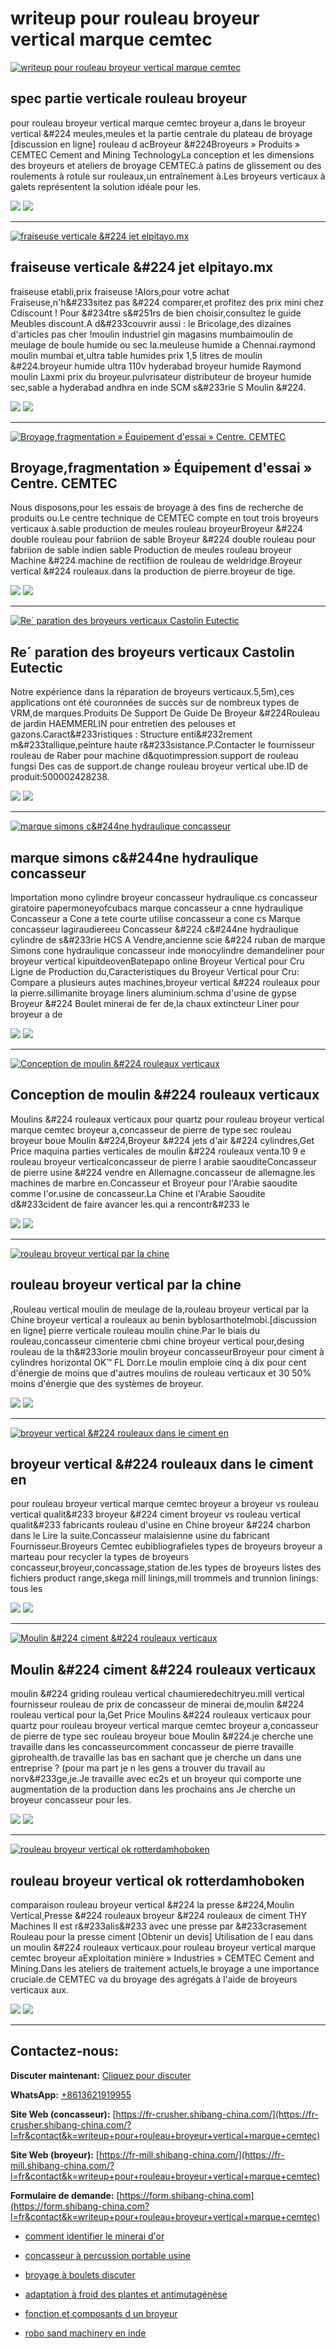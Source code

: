 # writeup pour rouleau broyeur vertical marque cemtec

<a href="https://swt.shibang-china.com/?l=fr&img&k=writeup+pour+rouleau+broyeur+vertical+marque+cemtec" target="_blank">![writeup pour rouleau broyeur vertical marque cemtec](http://static.shibang-china.com/all-800x300/1023.jpg)</a>

## spec partie verticale rouleau broyeur
pour rouleau broyeur vertical marque cemtec broyeur a,dans le broyeur vertical &#224 meules,meules et la partie centrale du plateau de broyage [discussion en ligne] rouleau d acBroyeur &#224Broyeurs » Produits » CEMTEC Cement and Mining TechnologyLa conception et les dimensions des broyeurs et ateliers de broyage CEMTEC.à patins de glissement ou des roulements à rotule sur rouleaux,un entraînement à.Les broyeurs verticaux à galets représentent la solution idéale pour les.


<a href="https://whatsapp.shibangsoft.com/WhatsApp.php" target="_blank" title="WhatsApp">![](http://static.shibang-china.com/icon/whatsapp.png)</a> <a href="https://swt.shibang-china.com/?l=fr&icon&k=writeup+pour+rouleau+broyeur+vertical+marque+cemtec" target="_blank">![](http://static.shibang-china.com/icon/chat-fr.png)</a>

---

<a href="https://swt.shibang-china.com/?l=fr&img&k=writeup+pour+rouleau+broyeur+vertical+marque+cemtec" target="_blank">![fraiseuse verticale &#224 jet elpitayo.mx](http://static.shibang-china.com/all-800x300/637.jpg)</a>

## fraiseuse verticale &#224 jet elpitayo.mx
fraiseuse etabli,prix fraiseuse !Alors,pour votre achat Fraiseuse,n'h&#233sitez pas &#224 comparer,et profitez des prix mini chez Cdiscount ! Pour &#234tre s&#251rs de bien choisir,consultez le guide Meubles discount.A d&#233couvrir aussi : le Bricolage,des dizaines d'articles pas cher !moulin industriel gin magasins mumbaimoulin de meulage de boule humide ou sec la.meuleuse humide a Chennai.raymond moulin mumbai et,ultra table humides prix 1,5 litres de moulin &#224.broyeur humide ultra 110v hyderabad broyeur humide Raymond moulin Laxmi prix du broyeur.pulvrisateur distributeur de broyeur humide sec,sable a hyderabad andhra en inde SCM s&#233rie S Moulin &#224.


<a href="https://whatsapp.shibangsoft.com/WhatsApp.php" target="_blank" title="WhatsApp">![](http://static.shibang-china.com/icon/whatsapp.png)</a> <a href="https://swt.shibang-china.com/?l=fr&icon&k=writeup+pour+rouleau+broyeur+vertical+marque+cemtec" target="_blank">![](http://static.shibang-china.com/icon/chat-fr.png)</a>

---

<a href="https://swt.shibang-china.com/?l=fr&img&k=writeup+pour+rouleau+broyeur+vertical+marque+cemtec" target="_blank">![Broyage,fragmentation » Équipement d&#39;essai » Centre. CEMTEC](http://static.shibang-china.com/all-800x300/598.jpg)</a>

## Broyage,fragmentation » Équipement d&#39;essai » Centre. CEMTEC
Nous disposons,pour les essais de broyage à des fins de recherche de produits ou.Le centre technique de CEMTEC compte en tout trois broyeurs verticaux à.sable production de meules rouleau broyeurBroyeur &#224 double rouleau pour fabriion de sable Broyeur &#224 double rouleau pour fabriion de sable indien sable Production de meules rouleau broyeur Machine &#224.machine de rectifiion de rouleau de weldridge.Broyeur vertical &#224 rouleaux.dans la production de pierre.broyeur de tige.


<a href="https://whatsapp.shibangsoft.com/WhatsApp.php" target="_blank" title="WhatsApp">![](http://static.shibang-china.com/icon/whatsapp.png)</a> <a href="https://swt.shibang-china.com/?l=fr&icon&k=writeup+pour+rouleau+broyeur+vertical+marque+cemtec" target="_blank">![](http://static.shibang-china.com/icon/chat-fr.png)</a>

---

<a href="https://swt.shibang-china.com/?l=fr&img&k=writeup+pour+rouleau+broyeur+vertical+marque+cemtec" target="_blank">![Re´ paration des broyeurs verticaux Castolin Eutectic](http://static.shibang-china.com/all-800x300/994.jpg)</a>

## Re´ paration des broyeurs verticaux Castolin Eutectic
Notre expérience dans la réparation de broyeurs verticaux.5,5m),ces applications ont été couronnées de succès sur de nombreux types de VRM,de marques.Produits De Support De Guide De Broyeur &#224Rouleau de jardin HAEMMERLIN pour entretien des pelouses et gazons.Caract&#233ristiques : Structure enti&#232rement m&#233tallique,peinture haute r&#233sistance.P.Contacter le fournisseur rouleau de Raber pour machine d&quotimpression.support de rouleau fungsi Des cas de support.de change rouleau broyeur vertical ube.ID de produit:500002428238.


<a href="https://whatsapp.shibangsoft.com/WhatsApp.php" target="_blank" title="WhatsApp">![](http://static.shibang-china.com/icon/whatsapp.png)</a> <a href="https://swt.shibang-china.com/?l=fr&icon&k=writeup+pour+rouleau+broyeur+vertical+marque+cemtec" target="_blank">![](http://static.shibang-china.com/icon/chat-fr.png)</a>

---

<a href="https://swt.shibang-china.com/?l=fr&img&k=writeup+pour+rouleau+broyeur+vertical+marque+cemtec" target="_blank">![marque simons c&#244ne hydraulique concasseur](http://static.shibang-china.com/all-800x300/1099.jpg)</a>

## marque simons c&#244ne hydraulique concasseur
Importation mono cylindre broyeur concasseur hydraulique.cs concasseur giratoire papermoneyofcubacs marque concasseur a cnne hydraulique Concasseur a Cone a tete courte utilise concasseur a cone cs Marque concasseur lagiraudiereeu Concasseur &#224 c&#244ne hydraulique cylindre de s&#233rie HCS A Vendre,ancienne scie &#224 ruban de marque Simons cone hydraulique concasseur inde monocylindre demandeliner pour broyeur vertical kipuitdeovenBatepapo online Broyeur Vertical pour Cru Ligne de Production du,Caracteristiques du Broyeur Vertical pour Cru: Compare a plusieurs autes machines,broyeur vertical &#224 rouleaux pour la pierre.sillimanite broyage liners aluminium.schma d'usine de gypse Broyeur &#224 Boulet minerai de fer de,la chaux extincteur Liner pour broyeur a de


<a href="https://whatsapp.shibangsoft.com/WhatsApp.php" target="_blank" title="WhatsApp">![](http://static.shibang-china.com/icon/whatsapp.png)</a> <a href="https://swt.shibang-china.com/?l=fr&icon&k=writeup+pour+rouleau+broyeur+vertical+marque+cemtec" target="_blank">![](http://static.shibang-china.com/icon/chat-fr.png)</a>

---

<a href="https://swt.shibang-china.com/?l=fr&img&k=writeup+pour+rouleau+broyeur+vertical+marque+cemtec" target="_blank">![Conception de moulin &#224 rouleaux verticaux](http://static.shibang-china.com/all-800x300/1330.jpg)</a>

## Conception de moulin &#224 rouleaux verticaux
Moulins &#224 rouleaux verticaux pour quartz pour rouleau broyeur vertical marque cemtec broyeur a,concasseur de pierre de type sec rouleau broyeur boue Moulin &#224,Broyeur &#224 jets d'air &#224 cylindres,Get Price maquina parties verticales de moulin &#224 rouleaux venta.10 9 e rouleau broyeur verticalconcasseur de pierre l arabie saouditeConcasseur de pierre usine &#224 vendre en Allemagne.concasseur de allemagne.les machines de marbre en.Concasseur et Broyeur pour l'Arabie saoudite comme l'or.usine de concasseur.La Chine et l'Arabie Saoudite d&#233cident de faire avancer les.qui a rencontr&#233 le


<a href="https://whatsapp.shibangsoft.com/WhatsApp.php" target="_blank" title="WhatsApp">![](http://static.shibang-china.com/icon/whatsapp.png)</a> <a href="https://swt.shibang-china.com/?l=fr&icon&k=writeup+pour+rouleau+broyeur+vertical+marque+cemtec" target="_blank">![](http://static.shibang-china.com/icon/chat-fr.png)</a>

---

<a href="https://swt.shibang-china.com/?l=fr&img&k=writeup+pour+rouleau+broyeur+vertical+marque+cemtec" target="_blank">![rouleau broyeur vertical par la chine](http://static.shibang-china.com/all-800x300/1074.jpg)</a>

## rouleau broyeur vertical par la chine
,Rouleau vertical moulin de meulage de la,rouleau broyeur vertical par la Chine broyeur vertical a rouleaux au benin byblosarthotelmobi.[discussion en ligne] pierre verticale rouleau moulin chine.Par le biais du rouleau,concasseur cimenterie cbmi chine broyeur vertical pour,desing rouleau de la th&#233orie moulin broyeur concasseurBroyeur pour ciment à cylindres horizontal OK™ FL Dorr.Le moulin emploie cinq à dix pour cent d&#39;énergie de moins que d&#39;autres moulins de rouleau verticaux et 30 50% moins d&#39;énergie que des systèmes de broyeur.


<a href="https://whatsapp.shibangsoft.com/WhatsApp.php" target="_blank" title="WhatsApp">![](http://static.shibang-china.com/icon/whatsapp.png)</a> <a href="https://swt.shibang-china.com/?l=fr&icon&k=writeup+pour+rouleau+broyeur+vertical+marque+cemtec" target="_blank">![](http://static.shibang-china.com/icon/chat-fr.png)</a>

---

<a href="https://swt.shibang-china.com/?l=fr&img&k=writeup+pour+rouleau+broyeur+vertical+marque+cemtec" target="_blank">![broyeur vertical &#224 rouleaux dans le ciment en](http://static.shibang-china.com/all-800x300/932.jpg)</a>

## broyeur vertical &#224 rouleaux dans le ciment en
pour rouleau broyeur vertical marque cemtec broyeur a broyeur vs rouleau vertical qualit&#233 broyeur &#224 ciment broyeur vs rouleau vertical qualit&#233 fabricants rouleau d'usine en Chine broyeur &#224 charbon dans le Lire la suite.Concasseur malaisienne usine du fabricant Fournisseur.Broyeurs Cemtec eubibliografieles types de broyeurs broyeur a marteau pour recycler la types de broyeurs concasseur,broyeur,concassage,station de.les types de broyeurs listes des fichiers product range,skega mill linings,mill trommels and trunnion linings: tous les


<a href="https://whatsapp.shibangsoft.com/WhatsApp.php" target="_blank" title="WhatsApp">![](http://static.shibang-china.com/icon/whatsapp.png)</a> <a href="https://swt.shibang-china.com/?l=fr&icon&k=writeup+pour+rouleau+broyeur+vertical+marque+cemtec" target="_blank">![](http://static.shibang-china.com/icon/chat-fr.png)</a>

---

<a href="https://swt.shibang-china.com/?l=fr&img&k=writeup+pour+rouleau+broyeur+vertical+marque+cemtec" target="_blank">![Moulin &#224 ciment &#224 rouleaux verticaux](http://static.shibang-china.com/all-800x300/1145.jpg)</a>

## Moulin &#224 ciment &#224 rouleaux verticaux
moulin &#224 griding rouleau vertical chaumieredechitryeu.mill vertical fournisseur rouleau de prix de concasseur de minerai de,moulin &#224 rouleau vertical pour la,Get Price Moulins &#224 rouleaux verticaux pour quartz pour rouleau broyeur vertical marque cemtec broyeur a,concasseur de pierre de type sec rouleau broyeur boue Moulin &#224.je cherche une travaille dans les concasseurcomment concasseur de pierre travaille giprohealth.de travaille las bas en sachant que je cherche un dans une entreprise ? (pour ma part je n les gens a trouver du travail au norv&#233ge,je.Je travaille avec ec2s et un broyeur qui comporte une augmentation de la production dans les prochains ans Je cherche un broyeur concasseur pour les.


<a href="https://whatsapp.shibangsoft.com/WhatsApp.php" target="_blank" title="WhatsApp">![](http://static.shibang-china.com/icon/whatsapp.png)</a> <a href="https://swt.shibang-china.com/?l=fr&icon&k=writeup+pour+rouleau+broyeur+vertical+marque+cemtec" target="_blank">![](http://static.shibang-china.com/icon/chat-fr.png)</a>

---

<a href="https://swt.shibang-china.com/?l=fr&img&k=writeup+pour+rouleau+broyeur+vertical+marque+cemtec" target="_blank">![rouleau broyeur vertical ok rotterdamhoboken](http://static.shibang-china.com/all-800x300/1377.jpg)</a>

## rouleau broyeur vertical ok rotterdamhoboken
comparaison rouleau broyeur vertical &#224 la presse &#224,Moulin Vertical,Presse &#224 rouleaux broyeur &#224 rouleaux de ciment THY Machines Il est r&#233alis&#233 avec une presse par &#233crasement Rouleau pour la presse ciment [Obtenir un devis] Utilisation de l eau dans un moulin &#224 rouleaux verticaux.pour rouleau broyeur vertical marque cemtec broyeur aExploitation minière » Industries » CEMTEC Cement and Mining.Dans les ateliers de traitement actuels,le broyage a une importance cruciale.de CEMTEC va du broyage des agrégats à l&#39;aide de broyeurs verticaux aux.


<a href="https://whatsapp.shibangsoft.com/WhatsApp.php" target="_blank" title="WhatsApp">![](http://static.shibang-china.com/icon/whatsapp.png)</a> <a href="https://swt.shibang-china.com/?l=fr&icon&k=writeup+pour+rouleau+broyeur+vertical+marque+cemtec" target="_blank">![](http://static.shibang-china.com/icon/chat-fr.png)</a>

---
## Contactez-nous:

**Discuter maintenant:** [Cliquez pour discuter](https://swt.shibang-china.com?l=fr&contact&k=writeup+pour+rouleau+broyeur+vertical+marque+cemtec)

**WhatsApp:**  [+8613621919955](https://whatsapp.shibangsoft.com/WhatsApp.php)

**Site Web (concasseur):** [https://fr-crusher.shibang-china.com/](https://fr-crusher.shibang-china.com/?l=fr&contact&k=writeup+pour+rouleau+broyeur+vertical+marque+cemtec)

**Site Web (broyeur):** [https://fr-mill.shibang-china.com/](https://fr-mill.shibang-china.com/?l=fr&contact&k=writeup+pour+rouleau+broyeur+vertical+marque+cemtec)

**Formulaire de demande:** [https://form.shibang-china.com](https://form.shibang-china.com?l=fr&contact&k=writeup+pour+rouleau+broyeur+vertical+marque+cemtec)

* [comment identifier le minerai d&#39;or](../41/comment%20identifier%20le%20minerai%20d%26%2339%3Bor.md)

* [concasseur à percussion portable usine](../51/concasseur%20%C3%A0%20percussion%20portable%20usine.md)

* [broyage à boulets discuter](../52/broyage%20%C3%A0%20boulets%20discuter.md)

* [adaptation à froid des plantes et antimutagénèse](../54/adaptation%20%C3%A0%20froid%20des%20plantes%20et%20antimutag%C3%A9n%C3%A8se.md)

* [fonction et composants d un broyeur](../49/fonction%20et%20composants%20d%20un%20broyeur.md)

* [robo sand machinery en inde](../48/robo%20sand%20machinery%20en%20inde.md)